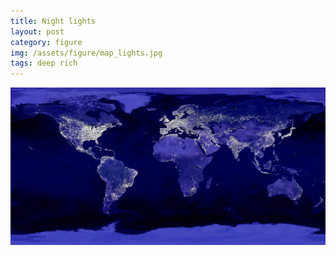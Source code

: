 ```yaml
---
title: Night lights
layout: post
category: figure
img: /assets/figure/map_lights.jpg
tags: deep rich
---
```


![Nighttime lights](/assets/figure/map_lights.jpg)
